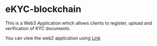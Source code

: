 # eKYC-blockchain
This is a Web3 Application which allows clients to register, upload and verification of KYC documents.

You can view the web2 application using [Link](https://msrc-ekyc-verification.netlify.app)
